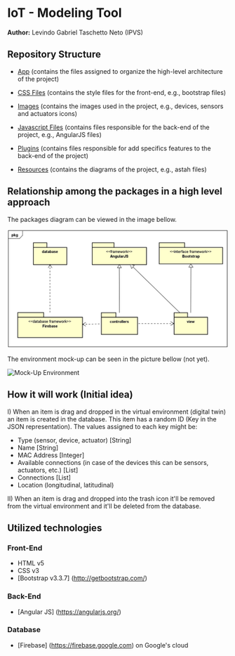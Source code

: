 # IoT - Modeling Tool
__Author:__ Levindo Gabriel Taschetto Neto (IPVS)

## Repository Structure

* [App](app) (contains the files assigned to organize the high-level architecture of the project)

* [CSS Files](css) (contains the style files for the front-end, e.g., bootstrap files)

* [Images](img) (contains the images used in the project, e.g., devices, sensors and actuators icons)

* [Javascript Files](js) (contains files responsible for the back-end of the project, e.g., AngularJS files)

* [Plugins](plugins) (contains files responsible for add specifics features to the back-end of the project)

* [Resources](resources) (contains the diagrams of the project, e.g., astah files)

## Relationship among the packages in a high level approach

The packages diagram can be viewed in the image bellow.

![packages](resources/packages.jpg)

The environment mock-up can be seen in the picture bellow (not yet).

![Mock-Up Environment](resources/mock-up-environment.jpg)

## How it will work (Initial idea)

I) When an item is drag and dropped in the virtual environment (digital twin) an item is created in the database.
This item has a random ID (Key in the JSON representation).
The values assigned to each key might be:

* Type (sensor, device, actuator) [String]
* Name [String]
* MAC Address [Integer]
* Available connections (in case of the devices this can be sensors, actuators, etc.) [List]
* Connections [List]
* Location (longitudinal, latitudinal)

II) When an item is drag and dropped into the trash icon it'll be removed from the virtual environment and it'll be deleted from the database.

## Utilized technologies

### Front-End

* HTML v5
* CSS v3
* [Bootstrap v3.3.7] (http://getbootstrap.com/)

### Back-End

* [Angular JS] (https://angularjs.org/)

### Database

* [Firebase] (https://firebase.google.com) on Google's cloud
